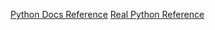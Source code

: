 [Python Docs Reference](https://docs.python.org/3/library/unittest.mock.html)
[Real Python Reference](https://realpython.com/python-mock-library/)